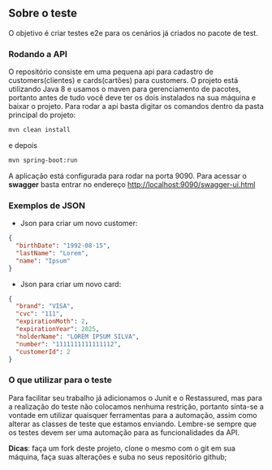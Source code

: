 ## Sobre o teste

O objetivo é criar testes e2e para os cenários já criados no pacote de test.

### Rodando a API

O repositório consiste em uma pequena api para cadastro de customers(clientes) e cards(cartões) para customers. O projeto está utilizando Java 8 e usamos o maven para gerenciamento de pacotes, portanto antes de tudo você deve ter os dois instalados na sua máquina e baixar o projeto. Para rodar a api basta digitar os comandos dentro da pasta principal do projeto:

```bash
mvn clean install
```

e depois

```bash
mvn spring-boot:run
```

A aplicação está configurada para rodar na porta 9090. Para acessar o **swagger** basta entrar no endereço [http://localhost:9090/swagger-ui.html](http://localhost:9090/swagger-ui.html)

### Exemplos de JSON

- Json para criar um novo customer:

```json
{
  "birthDate": "1992-08-15",
  "lastName": "Lorem",
  "name": "Ipsum"
}
```

- Json para criar um novo card:

```json
{
  "brand": "VISA",
  "cvc": "111",
  "expirationMoth": 2,
  "expirationYear": 2025,
  "holderName": "LOREM IPSUM SILVA",
  "number": "1111111111111112",
  "customerId": 2
}
```

### O que utilizar para o teste

Para facilitar seu trabalho já adicionamos o Junit e o Restassured, mas para a realização do teste não colocamos nenhuma restrição, portanto sinta-se a vontade em utilizar quaisquer ferramentas para a automação, assim como alterar as classes de teste que estamos enviando. Lembre-se sempre que os testes devem ser uma automação para as funcionalidades da API.

**Dicas**: faça um fork deste projeto, clone o mesmo com o git em sua máquina, faça suas alterações e suba no seus repositório github;
